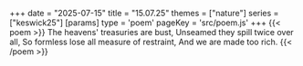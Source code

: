 +++
date = "2025-07-15"
title = "15.07.25"
themes = ["nature"]
series = ["keswick25"]
[params]
  type = 'poem'
  pageKey = 'src/poem.js'
+++
{{< poem >}}
The heavens' treasuries are bust,
Unseamed they spill twice over all,
So formless lose all measure of restraint,
And we are made too rich.
{{< /poem >}}
